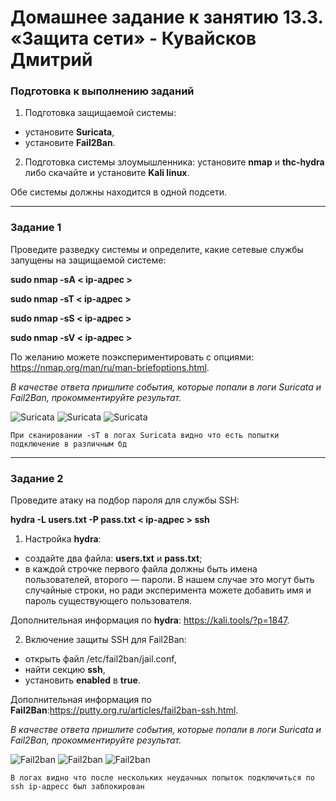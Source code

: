 # Домашнее задание к занятию 13.3. «Защита сети» - Кувайсков Дмитрий


### Подготовка к выполнению заданий

1. Подготовка защищаемой системы:

- установите **Suricata**,
- установите **Fail2Ban**.

2. Подготовка системы злоумышленника: установите **nmap** и **thc-hydra** либо скачайте и установите **Kali linux**.

Обе системы должны находится в одной подсети.

------

### Задание 1

Проведите разведку системы и определите, какие сетевые службы запущены на защищаемой системе:

**sudo nmap -sA < ip-адрес >**

**sudo nmap -sT < ip-адрес >**

**sudo nmap -sS < ip-адрес >**

**sudo nmap -sV < ip-адрес >**

По желанию можете поэкспериментировать с опциями: https://nmap.org/man/ru/man-briefoptions.html.


*В качестве ответа пришлите события, которые попали в логи Suricata и Fail2Ban, прокомментируйте результат.*

![Suricata](https://github.com/Fameq/13.02-hw/blob/master/img/suricata_log_scan_sT.png)
![Suricata](https://github.com/Fameq/13.02-hw/blob/master/img/suricata_log_scan_sS.png)
![Suricata](https://github.com/Fameq/13.02-hw/blob/master/img/suricata_log_scan_sV.png)

	При сканировании -sT в логах Suricata видно что есть попытки подключение в различным бд
	


------

### Задание 2

Проведите атаку на подбор пароля для службы SSH:

**hydra -L users.txt -P pass.txt < ip-адрес > ssh**

1. Настройка **hydra**: 
 
 - создайте два файла: **users.txt** и **pass.txt**;
 - в каждой строчке первого файла должны быть имена пользователей, второго — пароли. В нашем случае это могут быть случайные строки, но ради эксперимента можете добавить имя и пароль существующего пользователя.

Дополнительная информация по **hydra**: https://kali.tools/?p=1847.

2. Включение защиты SSH для Fail2Ban:

-  открыть файл /etc/fail2ban/jail.conf,
-  найти секцию **ssh**,
-  установить **enabled**  в **true**.

Дополнительная информация по **Fail2Ban**:https://putty.org.ru/articles/fail2ban-ssh.html.



*В качестве ответа пришлите события, которые попали в логи Suricata и Fail2Ban, прокомментируйте результат.*

![Fail2ban](https://github.com/Fameq/13.02-hw/blob/master/img/hydra_fail2ban_auth.png)
![Fail2ban](https://github.com/Fameq/13.02-hw/blob/master/img/hydra_fail2ban_log.png)
![Fail2ban](https://github.com/Fameq/13.02-hw/blob/master/img/hydra_suricata.png)

	В логах видно что после нескольких неудачных попыток подключиться по ssh ip-адресс был заблокирован

